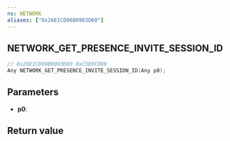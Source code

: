 ```yaml
---
ns: NETWORK
aliases: ["0x26E1CD96B0903D60"]
---
```

## NETWORK_GET_PRESENCE_INVITE_SESSION_ID

```c
// 0x26E1CD96B0903D60 0xC5E0C989
Any NETWORK_GET_PRESENCE_INVITE_SESSION_ID(Any p0);
```


## Parameters
* **p0**: 

## Return value
